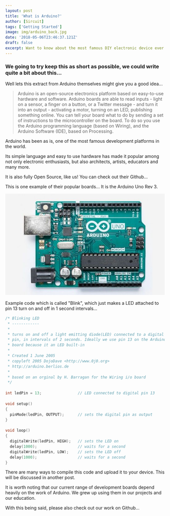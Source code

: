 ```yaml
---
layout: post
title: 'What is Arduino?'
author: [Sircuit]
tags: ['Getting Started']
image: img/arduino_back.jpg
date: '2018-05-06T23:46:37.121Z'
draft: false
excerpt: Want to know about the most famous DIY electronic device ever created?
---
```

### We going to try keep this as short as possible, we could write quite a bit about this...

Well lets this extract from Arduino themselves might give you a good idea...

> Arduino is an open-source electronics platform based on easy-to-use hardware and software. Arduino boards are able to read inputs - light on a sensor, a finger on a button, or a Twitter message - and turn it into an output - activating a motor, turning on an LED, publishing something online. You can tell your board what to do by sending a set of instructions to the microcontroller on the board. To do so you use the Arduino programming language (based on Wiring), and the Arduino Software (IDE), based on Processing.

Arduino has been as is, one of the most famous development platforms in the world.

Its simple language and easy to use hardware has made it popular among not only electronic enthusiasts, but also architects, artists, educators and many more.

It is also fully Open Source, like us! You can check out their Github...

This is one example of their popular boards... It is the Arduino Uno Rev 3. 

![Arduino Rev 3](img/arduino_image.jpg)

Example code which is called "Blink", which just makes a LED attached to pin 13 turn on and off in 1 second intervals...

```cpp
/* Blinking LED
 * ------------
 *
 * turns on and off a light emitting diode(LED) connected to a digital  
 * pin, in intervals of 2 seconds. Ideally we use pin 13 on the Arduino 
 * board because it an LED built-in
 *
 * Created 1 June 2005
 * copyleft 2005 DojoDave <http://www.0j0.org>
 * http://arduino.berlios.de
 *
 * based on an orginal by H. Barragan for the Wiring i/o board
 */

int ledPin = 13;                // LED connected to digital pin 13

void setup()
{
  pinMode(ledPin, OUTPUT);      // sets the digital pin as output
}

void loop()
{
  digitalWrite(ledPin, HIGH);   // sets the LED on
  delay(1000);                  // waits for a second
  digitalWrite(ledPin, LOW);    // sets the LED off
  delay(1000);                  // waits for a second
}
```

There are many ways to compile this code and upload it to your device. This will be discussed in another post.

It is worth noting that our current range of development boards depend heavily on the work of Arduino. We grew up using them in our projects and our education.

With this being said, please also check out our work on Github...
